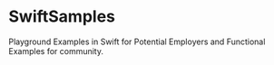 # SwiftSamples

Playground Examples in Swift for Potential Employers and Functional Examples for community. 
